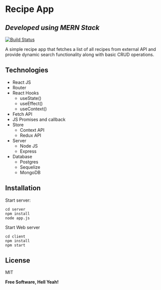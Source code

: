 # Recipe App
## _Developed using MERN Stack_
[![Build Status](https://travis-ci.org/joemccann/dillinger.svg?branch=master)](https://travis-ci.org/joemccann/dillinger)

A simple recipe app that fetches a list of all recipes from external API and provide dynamic search functionality along with basic CRUD operations.

## Technologies
- React JS
- Router
- React Hooks 
    * useState()
    * useEffect()
    * useContext()
- Fetch API
- JS Promises and callback
- Store
    * Context API 
    * Redux API
- Server
    * Node JS
    * Express
- Database
    * Postgres 
    * Sequelize
    * MongoDB



## Installation

Start server:
```
cd server
npm install
node app.js
```

Start Web server
```
cd client
npm install
npm start
```

## License

MIT

**Free Software, Hell Yeah!**